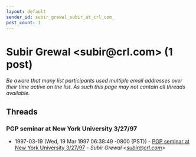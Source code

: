 ```yaml
---
layout: default
sender_id: subir_grewal_subir_at_crl_com_
post_count: 1
---
```


# Subir Grewal <subir<span>@</span>crl.com> (1 post)

_Be aware that many list participants used multiple email addresses over their time active on the list. As such this page may not contain all threads available._

## Threads

### PGP seminar at New York University 3/27/97
+ 1997-03-19 (Wed, 19 Mar 1997 06:38:49 -0800 (PST)) - [PGP seminar at New York University 3/27/97](/archive/1997/03/c69e02368dbb9de4f606efb0e105e9425714dc4a5b0ccbce071823ac63732969) - _Subir Grewal \<subir@crl.com\>_

